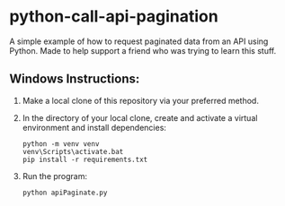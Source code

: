 # python-call-api-pagination
A simple example of how to request paginated data from an API using Python.  Made to help support a friend who was trying to learn this stuff.

## Windows Instructions:
1. Make a local clone of this repository via your preferred method.

2. In the directory of your local clone, create and activate a virtual environment and install dependencies:

       python -m venv venv
       venv\Scripts\activate.bat
       pip install -r requirements.txt

3. Run the program:

       python apiPaginate.py
